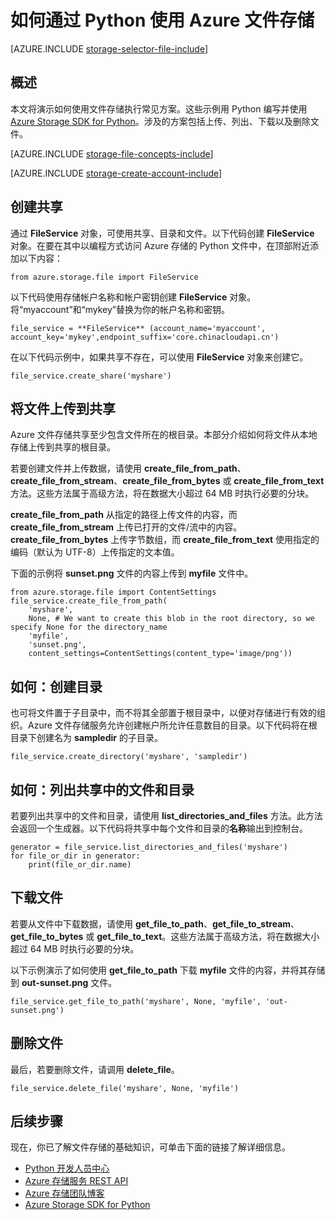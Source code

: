 <properties
	pageTitle="如何通过 Python 使用 Azure 文件存储 | Azure"
	description="了解如何通过 Python 使用 Azure 文件存储上传、列出、下载和删除文件。"
	services="storage"
	documentationCenter="python"
	authors="robinsh"
	manager="carmonm"
	editor="tysonn"/>  


<tags
	ms.service="storage"
	ms.workload="storage"
	ms.tgt_pltfrm="na"
	ms.devlang="python"
	ms.topic="article"
	ms.date="09/20/2016"
	wacn.date="12/12/2016"
	ms.author="minet;robinsh"/>

# 如何通过 Python 使用 Azure 文件存储

[AZURE.INCLUDE [storage-selector-file-include](../../includes/storage-selector-file-include.md)]

## 概述

本文将演示如何使用文件存储执行常见方案。这些示例用 Python 编写并使用 [Azure Storage SDK for Python]。涉及的方案包括上传、列出、下载以及删除文件。

[AZURE.INCLUDE [storage-file-concepts-include](../../includes/storage-file-concepts-include.md)]

[AZURE.INCLUDE [storage-create-account-include](../../includes/storage-create-account-include.md)]

## 创建共享

通过 **FileService** 对象，可使用共享、目录和文件。以下代码创建 **FileService** 对象。在要在其中以编程方式访问 Azure 存储的 Python 文件中，在顶部附近添加以下内容：

	from azure.storage.file import FileService

以下代码使用存储帐户名称和帐户密钥创建 **FileService** 对象。将“myaccount”和“mykey”替换为你的帐户名称和密钥。

	file_service = **FileService** (account_name='myaccount', account_key='mykey',endpoint_suffix='core.chinacloudapi.cn')

在以下代码示例中，如果共享不存在，可以使用 **FileService** 对象来创建它。

	file_service.create_share('myshare')

## 将文件上传到共享

Azure 文件存储共享至少包含文件所在的根目录。本部分介绍如何将文件从本地存储上传到共享的根目录。

若要创建文件并上传数据，请使用 **create\_file\_from\_path**、**create\_file\_from\_stream**、**create\_file\_from\_bytes** 或 **create\_file\_from\_text** 方法。这些方法属于高级方法，将在数据大小超过 64 MB 时执行必要的分块。

**create\_file\_from\_path** 从指定的路径上传文件的内容，而 **create\_file\_from\_stream** 上传已打开的文件/流中的内容。**create\_file\_from\_bytes** 上传字节数组，而 **create\_file\_from\_text** 使用指定的编码（默认为 UTF-8）上传指定的文本值。

下面的示例将 **sunset.png** 文件的内容上传到 **myfile** 文件中。

	from azure.storage.file import ContentSettings
	file_service.create_file_from_path(
        'myshare',
        None, # We want to create this blob in the root directory, so we specify None for the directory_name
        'myfile',
        'sunset.png',
        content_settings=ContentSettings(content_type='image/png'))

## 如何：创建目录

也可将文件置于子目录中，而不将其全部置于根目录中，以便对存储进行有效的组织。Azure 文件存储服务允许创建帐户所允许任意数目的目录。以下代码将在根目录下创建名为 **sampledir** 的子目录。

	file_service.create_directory('myshare', 'sampledir')

## 如何：列出共享中的文件和目录

若要列出共享中的文件和目录，请使用 **list\_directories\_and\_files** 方法。此方法会返回一个生成器。以下代码将共享中每个文件和目录的**名称**输出到控制台。

	generator = file_service.list_directories_and_files('myshare')
	for file_or_dir in generator:
		print(file_or_dir.name)

## 下载文件

若要从文件中下载数据，请使用 **get\_file\_to\_path**、**get\_file\_to\_stream**、**get\_file\_to\_bytes** 或 **get\_file\_to\_text**。这些方法属于高级方法，将在数据大小超过 64 MB 时执行必要的分块。

以下示例演示了如何使用 **get\_file\_to\_path** 下载 **myfile** 文件的内容，并将其存储到 **out-sunset.png** 文件。

	file_service.get_file_to_path('myshare', None, 'myfile', 'out-sunset.png')

## 删除文件

最后，若要删除文件，请调用 **delete\_file**。

	file_service.delete_file('myshare', None, 'myfile')

## 后续步骤

现在，你已了解文件存储的基础知识，可单击下面的链接了解详细信息。

- [Python 开发人员中心](/develop/python/)
- [Azure 存储服务 REST API](http://msdn.microsoft.com/zh-cn/library/azure/dd179355)
- [Azure 存储团队博客]
- [Azure Storage SDK for Python]

[Azure 存储团队博客]: http://blogs.msdn.com/b/windowsazurestorage/
[Azure Storage SDK for Python]: https://github.com/Azure/azure-storage-python

<!---HONumber=Mooncake_Quality_Review_1202_2016-->